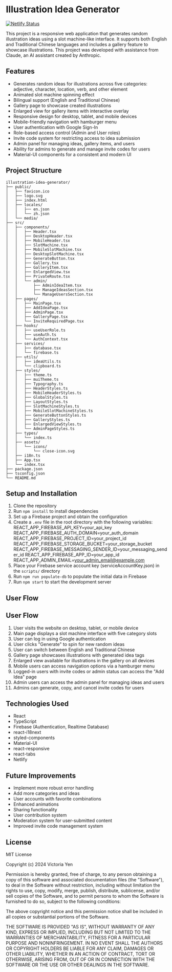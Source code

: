 # Illustration Idea Generator

[![Netlify Status](https://api.netlify.com/api/v1/badges/96c6f571-15ef-4cca-9b4e-9ce54f755992/deploy-status)](https://app.netlify.com/sites/idea-generator-vy538/deploys)

This project is a responsive web application that generates random illustration ideas using a slot machine-like interface. It supports both English and Traditional Chinese languages and includes a gallery feature to showcase illustrations. This project was developed with assistance from Claude, an AI assistant created by Anthropic.

## Features

- Generates random ideas for illustrations across five categories: adjective, character, location, verb, and other element
- Animated slot machine spinning effect
- Bilingual support (English and Traditional Chinese)
- Gallery page to showcase created illustrations
- Enlarged view for gallery items with interactive overlay
- Responsive design for desktop, tablet, and mobile devices
- Mobile-friendly navigation with hamburger menu
- User authentication with Google Sign-In
- Role-based access control (Admin and User roles)
- Invite code system for restricting access to idea submission
- Admin panel for managing ideas, gallery items, and users
- Ability for admins to generate and manage invite codes for users
- Material-UI components for a consistent and modern UI

## Project Structure

```
illustration-idea-generator/
├── public/
│   ├── favicon.ico
│   ├── logo.svg
│   ├── index.html
│   ├── locales/
│   │   ├── en.json
│   │   └── zh.json
│   └── media/
├── src/
│   ├── components/
│   │   ├── Header.tsx
│   │   ├── DesktopHeader.tsx
│   │   ├── MobileHeader.tsx
│   │   ├── SlotMachine.tsx
│   │   ├── MobileSlotMachine.tsx
│   │   ├── DesktopSlotMachine.tsx
│   │   ├── GenerateButton.tsx
│   │   ├── Gallery.tsx
│   │   ├── GalleryItem.tsx
│   │   ├── EnlargedView.tsx
│   │   ├── PrivateRoute.tsx
│   │   └── admin/
│   │       ├── AdminIdeaItem.tsx
│   │       ├── ManageIdeasSection.tsx
│   │       └── ManageUsersSection.tsx
│   ├── pages/
│   │   ├── MainPage.tsx
│   │   ├── AddIdeaPage.tsx
│   │   ├── AdminPage.tsx
│   │   ├── GalleryPage.tsx
│   │   └── InviteRequiredPage.tsx
│   ├── hooks/
│   │   ├── useUserRole.ts
│   │   ├── useAuth.ts
│   │   └── AuthContext.tsx
│   ├── services/
│   │   ├── database.tsx
│   │   └── firebase.ts
│   ├── utils/
│   │   ├── ideaUtils.ts
│   │   └── clipboard.ts
│   ├── styles/
│   │   ├── theme.ts
│   │   ├── muiTheme.ts
│   │   ├── Typography.ts
│   │   ├── HeaderStyles.ts
│   │   ├── MobileHeaderStyles.ts
│   │   ├── GlobalStyles.ts
│   │   ├── LayoutStyles.ts
│   │   ├── SlotMachineStyles.ts
│   │   ├── MobileSlotMachineStyles.ts
│   │   ├── GenerateButtonStyles.ts
│   │   ├── GalleryStyles.ts
│   │   ├── EnlargedViewStyles.ts
│   │   └── AdminPageStyles.ts
│   ├── types/
│   │   └── index.ts
│   ├── assets/
│   │   └── icons/
│   │       └── close-icon.svg
│   ├── i18n.ts
│   ├── App.tsx
│   └── index.tsx
├── package.json
├── tsconfig.json
└── README.md

```

## Setup and Installation

1. Clone the repository
2. Run `npm install` to install dependencies
3. Set up a Firebase project and obtain the configuration
4. Create a `.env` file in the root directory with the following variables:
   REACT_APP_FIREBASE_API_KEY=your_api_key
   REACT_APP_FIREBASE_AUTH_DOMAIN=your_auth_domain
   REACT_APP_FIREBASE_PROJECT_ID=your_project_id
   REACT_APP_FIREBASE_STORAGE_BUCKET=your_storage_bucket
   REACT_APP_FIREBASE_MESSAGING_SENDER_ID=your_messaging_sender_id
   REACT_APP_FIREBASE_APP_ID=your_app_id
   REACT_APP_ADMIN_EMAIL=your_admin_email@example.com
5. Place your Firebase service account key (serviceAccountKey.json) in the `scripts/` directory
6. Run `npm run populate-db` to populate the initial data in Firebase
7. Run `npm start` to start the development server

## User Flow

## User Flow

1. User visits the website on desktop, tablet, or mobile device
2. Main page displays a slot machine interface with five category slots
3. User can log in using Google authentication
4. User clicks "Generate" to spin for new random ideas
5. User can switch between English and Traditional Chinese
6. Gallery page showcases illustrations with generated idea tags
7. Enlarged view available for illustrations in the gallery on all devices
8. Mobile users can access navigation options via a hamburger menu
9. Logged-in users with invite codes or admin status can access the "Add Idea" page
10. Admin users can access the admin panel for managing ideas and users
11. Admins can generate, copy, and cancel invite codes for users

## Technologies Used

- React
- TypeScript
- Firebase (Authentication, Realtime Database)
- react-i18next
- styled-components
- Material-UI
- react-responsive
- react-tabs
- Netlify

## Future Improvements

- Implement more robust error handling
- Add more categories and ideas
- User accounts with favorite combinations
- Enhanced animations
- Sharing functionality
- User contribution system
- Moderation system for user-submitted content
- Improved invite code management system

## License

MIT License

Copyright (c) 2024 Victoria Yen

Permission is hereby granted, free of charge, to any person obtaining a copy
of this software and associated documentation files (the "Software"), to deal
in the Software without restriction, including without limitation the rights
to use, copy, modify, merge, publish, distribute, sublicense, and/or sell
copies of the Software, and to permit persons to whom the Software is
furnished to do so, subject to the following conditions:

The above copyright notice and this permission notice shall be included in all
copies or substantial portions of the Software.

THE SOFTWARE IS PROVIDED "AS IS", WITHOUT WARRANTY OF ANY KIND, EXPRESS OR
IMPLIED, INCLUDING BUT NOT LIMITED TO THE WARRANTIES OF MERCHANTABILITY,
FITNESS FOR A PARTICULAR PURPOSE AND NONINFRINGEMENT. IN NO EVENT SHALL THE
AUTHORS OR COPYRIGHT HOLDERS BE LIABLE FOR ANY CLAIM, DAMAGES OR OTHER
LIABILITY, WHETHER IN AN ACTION OF CONTRACT, TORT OR OTHERWISE, ARISING FROM,
OUT OF OR IN CONNECTION WITH THE SOFTWARE OR THE USE OR OTHER DEALINGS IN THE
SOFTWARE.
